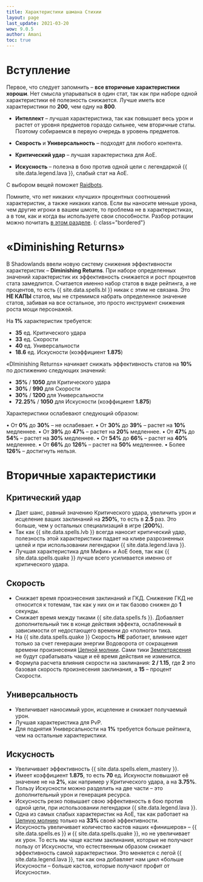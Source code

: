 ```yaml
---
title: Характеристики шамана Стихии
layout: page
last_update: 2021-03-20
wow: 9.0.5
author: Amani
toc: true
---
```


# Вступление

Первое, что следует запомнить – **все вторичные характеристики хороши**. Нет смысла упарываться в один стат, так как при наборе одной характеристики её полезность снижается. Лучше иметь все характеристики по **200**, чем одну на **800**. 

* **Интеллект** – лучшая характеристика, так как повышает весь урон и растет от уровня предметов гораздо сильнее, чем вторичные статы. Поэтому собираемся в первую очередь в уровень предметов.

* **Скорость** и **Универсальность** – подходят для любого контента.
* **Критический удар** – лучшая характеристика для АоЕ.
* **Искусность** – полезна в бою против одной цели с легендаркой {{ site.data.legend.lava }}, слабый стат на АоЕ.

С выбором вещей поможет [Raidbots](https://www.raidbots.com/simbot).

Помните, что нет никаких «лучших» процентных соотношений характеристик, а также никаких капов. Если вы наносите меньше урона, чем другие игроки в вашем шмоте, то проблема не в характеристиках, а в том, как и когда вы используете свои способности. Разбор ротации можно почитать [в этом разделе](https://stormkeeper.ru/ele/rotation.html).
{: class="bordered"}

# «Diminishing Returns»

В Shadowlands ввели новую систему снижения эффективности характеристик – **Diminishing Returns**. При наборе определенных значений характеристик их эффективность снижается и рост процентов стата замедлится. Считается именно набор статов в виде рейтинга, а не процентов, то есть {{ site.data.spells.bl }} никак с этим не связана. Это **НЕ КАПЫ** статов, мы не стремимся набрать определенное значение статов, забивая на все остальное, это просто инструмент снижения роста мощи персонажей.

На **1%** характеристик требуется:

* **35** ед. Критического удара
* **33** ед. Скорости
* **40** ед. Универсальности
* **18.6** ед. Искусности (коэффициент **1.875**)

«DIminishing Returns» начинает снижать эффективность статов на **10%** по достижению следующих значений:

* **35%** / **1050** для Критического удара
* **30%** / **990** для Скорости
* **30%** / **1200** для Универсальности
* **72.25%** / **1050** для Искусности (коэффициент **1.875**)

Характеристики ослабевают следующий образом:

• От **0%** до **30%** – не ослабевает.
• От **30%** до **39%** – растет на **10%** медленнее.
• От **39%** до **47%** – растет на **20%** медленнее.
• От **47%** до **54%** – растет на **30%** медленнее.
• От **54%** до **66%** – растет на **40%** медленнее.
• От **66%** до **126%** – растет на **50%** медленнее.
• Более **126%** – достигнуть нельзя.

# Вторичные характеристики

## Критический удар

* Дает шанс, равный значению Критического удара, увеличить урон и исцеление ваших заклинаний на **250%**, то есть в **2.5** раз. Это больше, чем у остальных специализаций в игре (**200%**).
* Так как {{ site.data.spells.lvb }} всегда наносит критический удар, полезность этой характеристики падает на кливе разрозненных целей и при использовании легендарки {{ site.data.legend.lava }}.
* Лучшая характеристика для Мифик+ и АоЕ боев, так как {{ site.data.spells.quake }} лучше всего усиливается именно от критического удара.

## Скорость

* Снижает время произнесения заклинаний и ГКД. Снижение ГКД не относится к тотемам, так как у них он и так базово снижен до **1** секунды.
* Снижает время между тиками {{ site.data.spells.fs }}. Добавляет дополнительный тик в конце действия эффекта, ослабленный в зависимости от недостающего времени до «полного» тика.
* На {{ site.data.spells.quake }} Скорость **НЕ** работает, влияние идет только за счет генерации энергии Водоворота от сокращения времени произнесения [Цепной молнии](https://ru.wowhead.com/spell=188443). Сами тики [Землетрясения](https://ru.wowhead.com/spell=61882) не будут срабатывать чаще и её время действия не изменится.
* Формула расчета влияния скорости на заклинания: **2 / 1.15**, где **2** это базовая скорость произнесения заклинания, а **15** – процент Скорости.

## Универсальность

* Увеличивает наносимый урон, исцеление и снижает получаемый урон.
* Лучшая характеристика для PvP.
* Для поднятия Универсальности на **1%** требуется больше рейтинга, чем на остальные характеристики.

## Искусность

* Увеличивает эффективность {{ site.data.spells.elem_mastery }}.
* Имеет коэффициент **1.875**, то есть **70** ед. Искуности повышают её значение не на **2%**, как например у Критического удара, а на **3.75%**.
* Пользу Искусности можно разделить на две части – это дополнительный урон и генерация ресурса.
* Искусность резко повышает свою эффективность в бою против одной цели, при использовании легендарки {{ site.data.legend.lava }}.
* Одна из самых слабых характеристик на АоЕ, так как работает на [Цепную молнию](https://ru.wowhead.com/spell=188443/) только на **33%** своей эффективности.
* Искусность увеличивает количество кастов наших «финишеров» – {{ site.data.spells.es }} и {{ site.data.spells.quake }}, но не увеличивает их урон. То есть мы чаще кастим заклинания, которые не получают пользу от Искусности, что естественным образом снижает эффективность самой характеристики. Это меняется с легой {{ site.data.legend.lava }}, так как она добавляет нам цикл «больше Искуcности – больше кастов, которые получают профит от Искусности».
